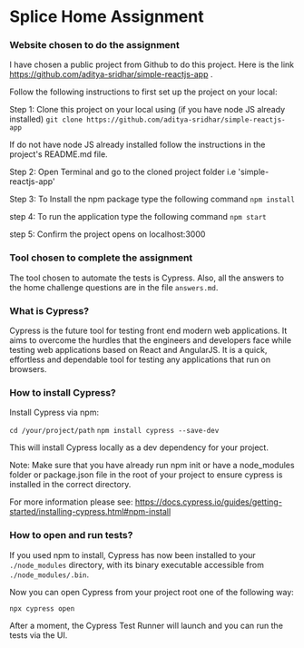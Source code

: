 # Splice Home Assignment

### Website chosen to do the assignment
I have chosen a public project from Github to do this project. Here is the link https://github.com/aditya-sridhar/simple-reactjs-app .

Follow the following instructions to first set up the project on your local:

Step 1: Clone this project on your local using (if you have node JS already installed)
```git clone https://github.com/aditya-sridhar/simple-reactjs-app```

If do not have node JS already installed follow the instructions in the project's README.md file.

Step 2: Open Terminal and go to the cloned project folder i.e 'simple-reactjs-app'

Step 3: To Install the npm package type the following command
 ```npm install``` 

step 4: To run the application type the following command
 ```npm start```

step 5: Confirm the project opens on localhost:3000

### Tool chosen to complete the assignment

The tool chosen to automate the tests is Cypress.
Also, all the answers to the home challenge questions are in the file ```answers.md```.

### What is Cypress?

Cypress is the future tool for testing front end modern web applications. 
It aims to overcome the hurdles that the engineers and developers face while testing web applications based on React and AngularJS. 
It is a quick, effortless and dependable tool for testing any applications that run on browsers.

### How to install Cypress?

Install Cypress via npm:

```cd /your/project/path```
```npm install cypress --save-dev```

This will install Cypress locally as a dev dependency for your project.

Note: Make sure that you have already run npm init or have a node_modules folder or package.json file in the root 
of your project to ensure cypress is installed in the correct directory.

For more information please see: https://docs.cypress.io/guides/getting-started/installing-cypress.html#npm-install


### How to open and run tests?

If you used npm to install, Cypress has now been installed to your ```./node_modules``` directory, with its binary executable accessible from ```./node_modules/.bin```.

Now you can open Cypress from your project root one of the following way:

```npx cypress open```

After a moment, the Cypress Test Runner will launch and you can run the tests via the UI.

